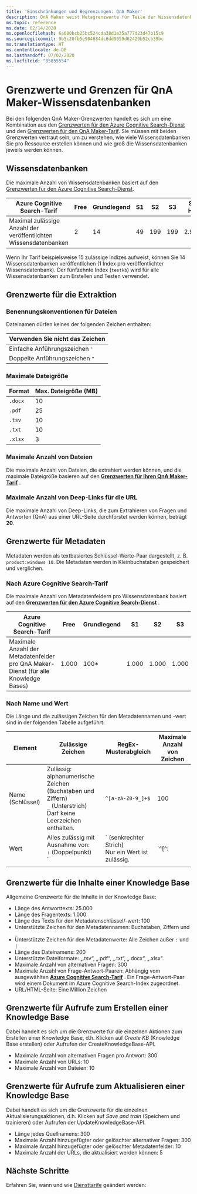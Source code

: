 ```yaml
---
title: 'Einschränkungen und Begrenzungen: QnA Maker'
description: QnA Maker weist Metagrenzwerte für Teile der Wissensdatenbank und des Diensts auf. Es ist wichtig, Ihre Wissensdatenbank innerhalb dieser Grenzwerte zu halten, um sie testen und veröffentlichen zu können.
ms.topic: reference
ms.date: 02/14/2020
ms.openlocfilehash: 6a600bcb25bc524cda38d1e35a777d23d47b15c9
ms.sourcegitcommit: 9b5c20fb5e904684dc6dd9059d62429b52cb39bc
ms.translationtype: HT
ms.contentlocale: de-DE
ms.lasthandoff: 07/02/2020
ms.locfileid: "85855554"
---
```

# <a name="qna-maker-knowledge-base-limits-and-boundaries"></a>Grenzwerte und Grenzen für QnA Maker-Wissensdatenbanken

Bei den folgenden QnA Maker-Grenzwerten handelt es sich um eine Kombination aus den [Grenzwerten für den Azure Cognitive Search-Dienst](../../search/search-limits-quotas-capacity.md) und den [Grenzwerten für den QnA Maker-Tarif](https://azure.microsoft.com/pricing/details/cognitive-services/qna-maker/). Sie müssen mit beiden Grenzwerten vertraut sein, um zu verstehen, wie viele Wissensdatenbanken Sie pro Ressource erstellen können und wie groß die Wissensdatenbanken jeweils werden können.

## <a name="knowledge-bases"></a>Wissensdatenbanken

Die maximale Anzahl von Wissensdatenbanken basiert auf den [Grenzwerten für den Azure Cognitive Search-Dienst](../../search/search-limits-quotas-capacity.md).

|**Azure Cognitive Search-Tarif** | **Free** | **Grundlegend** |**S1** | **S2**| **S3** |**S3 HD**|
|---|---|---|---|---|---|----|
|Maximal zulässige Anzahl der veröffentlichten Wissensdatenbanken|2|14|49|199|199|2\.999|

 Wenn Ihr Tarif beispielsweise 15 zulässige Indizes aufweist, können Sie 14 Wissensdatenbanken veröffentlichen (1 Index pro veröffentlichter Wissensdatenbank). Der fünfzehnte Index (`testkb`) wird für alle Wissensdatenbanken zum Erstellen und Testen verwendet.

## <a name="extraction-limits"></a>Grenzwerte für die Extraktion

### <a name="file-naming-constraints"></a>Benennungskonventionen für Dateien

Dateinamen dürfen keines der folgenden Zeichen enthalten:

|Verwenden Sie nicht das Zeichen|
|--|
|Einfache Anführungszeichen `'`|
|Doppelte Anführungszeichen `"`|

### <a name="maximum-file-size"></a>Maximale Dateigröße

|Format|Max. Dateigröße (MB)|
|--|--|
|`.docx`|10|
|`.pdf`|25|
|`.tsv`|10|
|`.txt`|10|
|`.xlsx`|3|

### <a name="maximum-number-of-files"></a>Maximale Anzahl von Dateien

Die maximale Anzahl von Dateien, die extrahiert werden können, und die maximale Dateigröße basieren auf den **[Grenzwerten für Ihren QnA Maker-Tarif](https://azure.microsoft.com/pricing/details/cognitive-services/qna-maker/)** .

### <a name="maximum-number-of-deep-links-from-url"></a>Maximale Anzahl von Deep-Links für die URL

Die maximale Anzahl von Deep-Links, die zum Extrahieren von Fragen und Antworten (QnA) aus einer URL-Seite durchforstet werden können, beträgt **20**.

## <a name="metadata-limits"></a>Grenzwerte für Metadaten

Metadaten werden als textbasiertes Schlüssel-Werte-Paar dargestellt, z. B. `product:windows 10`. Die Metadaten werden in Kleinbuchstaben gespeichert und verglichen.

### <a name="by-azure-cognitive-search-pricing-tier"></a>Nach Azure Cognitive Search-Tarif

Die maximale Anzahl von Metadatenfeldern pro Wissensdatenbank basiert auf den **[Grenzwerten für den Azure Cognitive Search-Dienst](../../search/search-limits-quotas-capacity.md)** .

|**Azure Cognitive Search-Tarif** | **Free** | **Grundlegend** |**S1** | **S2**| **S3** |**S3 HD**|
|---|---|---|---|---|---|----|
|Maximale Anzahl der Metadatenfelder pro QnA Maker-Dienst (für alle Knowledge Bases)|1\.000|100*|1\.000|1\.000|1\.000|1\.000|

### <a name="by-name-and-value"></a>Nach Name und Wert

Die Länge und die zulässigen Zeichen für den Metadatennamen und -wert sind in der folgenden Tabelle aufgeführt:

|Element|Zulässige Zeichen|RegEx-Musterabgleich|Maximale Anzahl von Zeichen|
|--|--|--|--|
|Name (Schlüssel)|Zulässig:<br>alphanumerische Zeichen (Buchstaben und Ziffern)<br>`_` (Unterstrich)<br> Darf keine Leerzeichen enthalten.|`^[a-zA-Z0-9_]+$`|100|
|Wert|Alles zulässig mit Ausnahme von:<br>`:` (Doppelpunkt)<br>`|` (senkrechter Strich)<br>Nur ein Wert ist zulässig.|`^[^:|]+$`|500|
|||||

## <a name="knowledge-base-content-limits"></a>Grenzwerte für die Inhalte einer Knowledge Base
Allgemeine Grenzwerte für die Inhalte in der Knowledge Base:
* Länge des Antworttexts: 25.000
* Länge des Fragentexts: 1.000
* Länge des Texts für den Metadatenschlüssel/-wert: 100
* Unterstützte Zeichen für den Metadatennamen: Buchstaben, Ziffern und `_`
* Unterstützte Zeichen für den Metadatenwerte: Alle Zeichen außer `:` und `|`
* Länge des Dateinamens: 200
* Unterstützte Dateiformate: „.tsv“, „.pdf“, „.txt“, „.docx“, „.xlsx“.
* Maximale Anzahl von alternativen Fragen: 300
* Maximale Anzahl von Frage-Antwort-Paaren: Abhängig vom ausgewählten **[Azure Cognitive Search-Tarif](../../search/search-limits-quotas-capacity.md#document-limits)** . Ein Frage-Antwort-Paar wird einem Dokument im Azure Cognitive Search-Index zugeordnet.
* URL/HTML-Seite: Eine Million Zeichen

## <a name="create-knowledge-base-call-limits"></a>Grenzwerte für Aufrufe zum Erstellen einer Knowledge Base
Dabei handelt es sich um die Grenzwerte für die einzelnen Aktionen zum Erstellen einer Knowledge Base, d.h. Klicken auf *Create KB* (Knowledge Base erstellen) oder Aufrufen der CreateKnowledgeBase-API.
* Maximale Anzahl von alternativen Fragen pro Antwort: 300
* Maximale Anzahl von URLs: 10
* Maximale Anzahl von Dateien: 10

## <a name="update-knowledge-base-call-limits"></a>Grenzwerte für Aufrufe zum Aktualisieren einer Knowledge Base
Dabei handelt es sich um die Grenzwerte für die einzelnen Aktualisierungsaktionen, d.h. Klicken auf *Save and train* (Speichern und trainieren) oder Aufrufen der UpdateKnowledgeBase-API.
* Länge jedes Quellnamens: 300
* Maximale Anzahl hinzugefügter oder gelöschter alternativer Fragen: 300
* Maximale Anzahl hinzugefügter oder gelöschter Metadatenfelder: 10
* Maximale Anzahl der URLs, die aktualisiert werden können: 5

## <a name="next-steps"></a>Nächste Schritte

Erfahren Sie, wann und wie [Diensttarife](How-To/set-up-qnamaker-service-azure.md#upgrade-qna-maker-sku) geändert werden:
